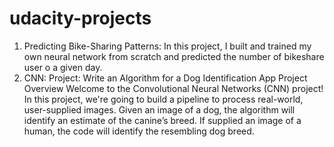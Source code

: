 # udacity-projects
1. Predicting Bike-Sharing Patterns:
  In this project, I built and trained my own neural network from scratch and predicted the number of bikeshare user o a given day.
3. CNN: Project: Write an Algorithm for a Dog Identification App
  Project Overview
  Welcome to the Convolutional Neural Networks (CNN) project! In this project, we're going to build a pipeline to process real-world, user-supplied images. Given an image of a dog, the algorithm will identify an estimate of the canine’s breed. If supplied an image of a human, the code will identify the resembling dog breed.
 
